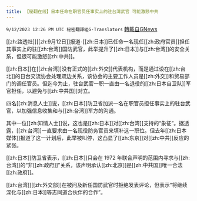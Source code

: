 ```yaml
---
title: 【秘翻在线】日本任命在职官员任事实上的驻台湾武官 可能激怒中共
---
```

`9/12/2023 12:26 PM UTC 秘密翻譯組G-Translators` [轉載自GNews](https://gnews.org/articles/1680240)

[[zh:路透社]][[zh:9月12日]]报道-[[zh:日本]]已任命一名现任[[zh:政府官员]]担任其事实上的驻[[zh:台湾]]国防武官，此举提升了[[zh:日本]]与[[zh:台湾]]的安全关系，但很可能激怒[[zh:中共]]。

[[zh:日本]]在[[zh:台湾]]没有正式的[[zh:外交]]代表机构，而是通过设在[[zh:台北]]的日台交流协会处理双边关系，该协会的主要工作人员是[[zh:外交]]和贸易部门的调任官员。但迄今为止，驻台武官一职一直由一名退役的[[zh:日本自卫队]]军官担任，以避免与[[zh:中共国]]对立。

四名[[zh:消息人士]]说，[[zh:日本]]防卫省加派一名在职官员担任事实上的驻台武官，以加强信息收集和与[[zh:台湾]]军方的沟通。

其中一位[[zh:知情人士]]说，这也是[[zh:日本]]对[[zh:台湾]]支持的“象征”。据透露，[[zh:台湾]]一直要求由一名现役防务官员来填补这一职位。但去年[[zh:日本媒体]]报道了这一计划后，此举被叫停，这凸显了[[zh:东京]]对[[zh:中共]]反应的紧张。

[[zh:日本]]防卫省表示，[[zh:日本]]只会在 1972 年联合声明的范围内寻求与[[zh:台湾]]的“非[[zh:政府]]”关系，该声明承认[[zh:北京]]是[[zh:中共国]]唯一合法[[zh:政府]]。

[[zh:台湾]][[zh:外交部]]在被问及新任国防武官时拒绝发表评论，但表示“将继续深化与[[zh:日本]]等志同道合伙伴的合作”。
